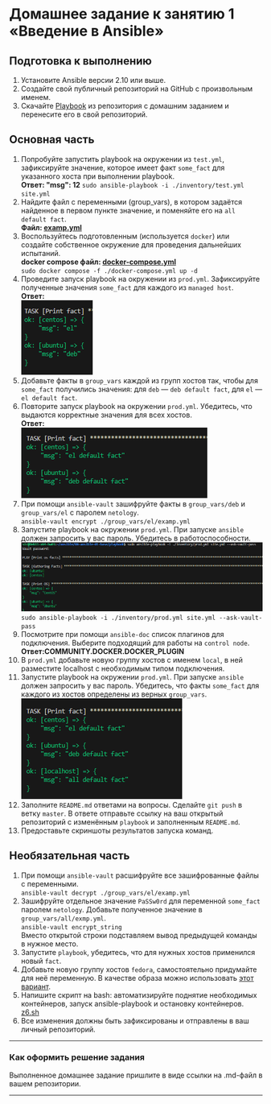 # Домашнее задание к занятию 1 «Введение в Ansible»

## Подготовка к выполнению

1. Установите Ansible версии 2.10 или выше.
2. Создайте свой публичный репозиторий на GitHub с произвольным именем.
3. Скачайте [Playbook](./playbook/) из репозитория с домашним заданием и перенесите его в свой репозиторий.

## Основная часть

1. Попробуйте запустить playbook на окружении из `test.yml`, зафиксируйте значение, которое имеет факт `some_fact` для указанного хоста при выполнении playbook.  
**Ответ: "msg": 12**
`sudo ansible-playbook -i ./inventory/test.yml site.yml`
2. Найдите файл с переменными (group_vars), в котором задаётся найденное в первом пункте значение, и поменяйте его на `all default fact`.  
**Файл: [examp.yml](https://github.com/Svalker1989/Ansible/blob/master/08-ansible-01-base/playbook/group_vars/all/examp.yml)**
3. Воспользуйтесь подготовленным (используется `docker`) или создайте собственное окружение для проведения дальнейших испытаний.  
**docker compose файл: [docker-compose.yml](https://github.com/Svalker1989/Ansible/blob/master/08-ansible-01-base/playbook/docker-compose.yml)**  
`sudo docker compose -f ./docker-compose.yml up -d`  
4. Проведите запуск playbook на окружении из `prod.yml`. Зафиксируйте полученные значения `some_fact` для каждого из `managed host`.  
**Ответ:**  
![](https://github.com/Svalker1989/Ansible/blob/master/08-ansible-01-base/Z1_4.PNG)  
5. Добавьте факты в `group_vars` каждой из групп хостов так, чтобы для `some_fact` получились значения: для `deb` — `deb default fact`, для `el` — `el default fact`.
6.  Повторите запуск playbook на окружении `prod.yml`. Убедитесь, что выдаются корректные значения для всех хостов.  
**Ответ:**  
![](https://github.com/Svalker1989/Ansible/blob/master/08-ansible-01-base/Z1_5.PNG)  
7. При помощи `ansible-vault` зашифруйте факты в `group_vars/deb` и `group_vars/el` с паролем `netology`.  
`ansible-vault encrypt ./group_vars/el/examp.yml`  
8. Запустите playbook на окружении `prod.yml`. При запуске `ansible` должен запросить у вас пароль. Убедитесь в работоспособности.  
![](https://github.com/Svalker1989/Ansible/blob/master/08-ansible-01-base/Z1_8.PNG)  
`sudo ansible-playbook -i ./inventory/prod.yml site.yml --ask-vault-pass`  
9. Посмотрите при помощи `ansible-doc` список плагинов для подключения. Выберите подходящий для работы на `control node`.  
**Ответ:COMMUNITY.DOCKER.DOCKER_PLUGIN**  
10. В `prod.yml` добавьте новую группу хостов с именем  `local`, в ней разместите localhost с необходимым типом подключения.
11. Запустите playbook на окружении `prod.yml`. При запуске `ansible` должен запросить у вас пароль. Убедитесь, что факты `some_fact` для каждого из хостов определены из верных `group_vars`.  
![](https://github.com/Svalker1989/Ansible/blob/master/08-ansible-01-base/Z1_11.PNG)  
12. Заполните `README.md` ответами на вопросы. Сделайте `git push` в ветку `master`. В ответе отправьте ссылку на ваш открытый репозиторий с изменённым `playbook` и заполненным `README.md`.
13. Предоставьте скриншоты результатов запуска команд.

## Необязательная часть

1. При помощи `ansible-vault` расшифруйте все зашифрованные файлы с переменными.  
`ansible-vault decrypt ./group_vars/el/examp.yml`  
2. Зашифруйте отдельное значение `PaSSw0rd` для переменной `some_fact` паролем `netology`. Добавьте полученное значение в `group_vars/all/exmp.yml`.  
`ansible-vault encrypt_string`    
Вместо открытой строки подставляем вывод предыдущей команды в нужное место.  
3. Запустите `playbook`, убедитесь, что для нужных хостов применился новый `fact`.
4. Добавьте новую группу хостов `fedora`, самостоятельно придумайте для неё переменную. В качестве образа можно использовать [этот вариант](https://hub.docker.com/r/pycontribs/fedora).
5. Напишите скрипт на bash: автоматизируйте поднятие необходимых контейнеров, запуск ansible-playbook и остановку контейнеров.
[z6.sh]()
6. Все изменения должны быть зафиксированы и отправлены в ваш личный репозиторий.

---

### Как оформить решение задания

Выполненное домашнее задание пришлите в виде ссылки на .md-файл в вашем репозитории.

---
